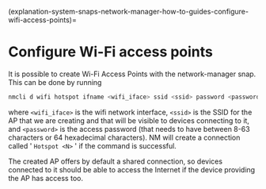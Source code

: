 (explanation-system-snaps-network-manager-how-to-guides-configure-wifi-access-points)=
# Configure Wi-Fi access points

It is possible to create Wi-Fi Access Points with the network-manager snap. This can be done by running
```bash
nmcli d wifi hotspot ifname <wifi_iface> ssid <ssid> password <password>
```
where  `<wifi_iface>`  is the wifi network interface,  `<ssid>`  is the SSID for the AP that we are creating and that will be visible to devices connecting to it, and  `<password>`  is the access password (that needs to have between 8-63 characters or 64 hexadecimal characters). NM will create a connection called ' `Hotspot <N>` ' if the command is successful.

The created AP offers by default a shared connection, so devices connected to it should be able to access the Internet if the device providing the AP has access too.

